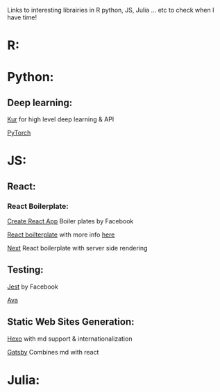 Links to interesting librairies in R python, JS, Julia ... etc to check when I have time!
# R:

# Python:
## Deep learning:
[Kur](http://kur.deepgram.com/) for high level deep learning & API

[PyTorch](http://pytorch.org/)

# JS:
## React:
### React Boilerplate:
[Create React App](https://github.com/facebookincubator/create-react-app) Boiler plates by Facebook

[React boilterplate](http://reactboilerplate.com/) with more info [here](https://ponyfoo.com/articles/progressive-app-serviceworker)

[Next](https://zeit.co/blog/next) React boilerplate with server side rendering

## Testing:
[Jest](http://facebook.github.io/jest/) by Facebook

[Ava](https://github.com/avajs/ava)

## Static Web Sites Generation:
[Hexo](https://hexo.io/) with md support & internationalization

[Gatsby](https://github.com/gatsbyjs/gatsby) Combines md with react

# Julia:
